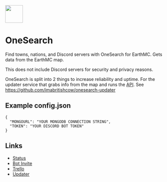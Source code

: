 <img src="https://cdn.bcow.tk/assets/logo.png" width=56/>

# OneSearch

Find towns, nations, and Discord servers with OneSearch for EarthMC. Gets data from the EarthMC map.

This does not include Discord servers for security and privacy reasons.<br>

OneSearch is split into 2 things to increase reliability and uptime. For the updater service that grabs info from the map and runs the [API](https://docs.bcow.tk/). See https://github.com/imabritishcow/onesearch-updater

## Example config.json
```
{
  "MONGOURL": "YOUR MONGODB CONNECTION STRING",
  "TOKEN": "YOUR DISCORD BOT TOKEN"
}
```

## Links

* [Status](https://bcow.statuspage.io/)
* [Bot Invite](https://l.bcow.tk/osbot)
* [Trello](https://trello.com/b/LVy0jGYg/onesearch)
* [Updater](https://github.com/imabritishcow/onesearch-updater)
